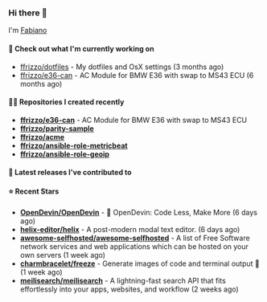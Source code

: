 ### Hi there 👋

I'm [Fabiano](https://ffrizzo.com)

#### 👷 Check out what I'm currently working on


- [ffrizzo/dotfiles](https://github.com/ffrizzo/dotfiles) - My dotfiles and OsX settings (3 months ago)
- [ffrizzo/e36-can](https://github.com/ffrizzo/e36-can) - AC Module for BMW E36 with swap to MS43 ECU (6 months ago)

#### 👨‍💻 Repositories I created recently
- **[ffrizzo/e36-can](https://github.com/ffrizzo/e36-can)** - AC Module for BMW E36 with swap to MS43 ECU
- **[ffrizzo/parity-sample](https://github.com/ffrizzo/parity-sample)**
- **[ffrizzo/acme](https://github.com/ffrizzo/acme)**
- **[ffrizzo/ansible-role-metricbeat](https://github.com/ffrizzo/ansible-role-metricbeat)**
- **[ffrizzo/ansible-role-geoip](https://github.com/ffrizzo/ansible-role-geoip)**

#### 🚀 Latest releases I've contributed to



#### ⭐ Recent Stars


- **[OpenDevin/OpenDevin](https://github.com/OpenDevin/OpenDevin)** - 🐚 OpenDevin: Code Less, Make More (6 days ago)
- **[helix-editor/helix](https://github.com/helix-editor/helix)** - A post-modern modal text editor. (6 days ago)
- **[awesome-selfhosted/awesome-selfhosted](https://github.com/awesome-selfhosted/awesome-selfhosted)** - A list of Free Software network services and web applications which can be hosted on your own servers (1 week ago)
- **[charmbracelet/freeze](https://github.com/charmbracelet/freeze)** - Generate images of code and terminal output 📸 (1 week ago)
- **[meilisearch/meilisearch](https://github.com/meilisearch/meilisearch)** - A lightning-fast search API that fits effortlessly into your apps, websites, and workflow (2 weeks ago)
